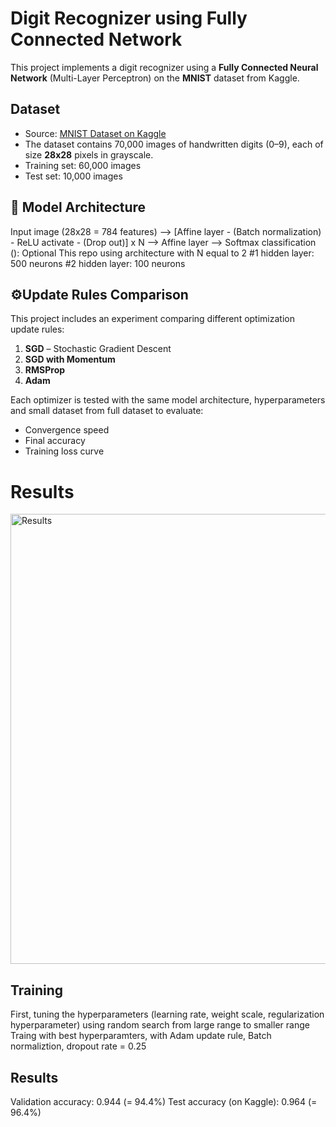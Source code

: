 # Digit Recognizer using Fully Connected Network

This project implements a digit recognizer using a **Fully Connected Neural Network** (Multi-Layer Perceptron) on the **MNIST** dataset from Kaggle.

## Dataset
- Source: [MNIST Dataset on Kaggle](https://www.kaggle.com/c/digit-recognizer)
- The dataset contains 70,000 images of handwritten digits (0–9), each of size **28x28** pixels in grayscale.
- Training set: 60,000 images  
- Test set: 10,000 images

## 🧠 Model Architecture
Input image (28x28 = 784 features) --> [Affine layer - (Batch normalization) - ReLU activate - (Drop out)] x N --> Affine layer --> Softmax classification
(): Optional
This repo using architecture with N equal to 2
#1 hidden layer: 500 neurons
#2 hidden layer: 100 neurons

## ⚙Update Rules Comparison
This project includes an experiment comparing different optimization update rules:
1. **SGD** – Stochastic Gradient Descent
2. **SGD with Momentum**
3. **RMSProp**
4. **Adam**

Each optimizer is tested with the same model architecture, hyperparameters and small dataset from full dataset to evaluate:
- Convergence speed
- Final accuracy
- Training loss curve

# Results
<img width="699" height="720" alt="Results" src="https://github.com/user-attachments/assets/9d8386a8-c163-4af6-978e-fde0533494c9" />

## Training
First, tuning the hyperparameters (learning rate, weight scale, regularization hyperparameter) using random search from large range to smaller range
Traing with best hyperparamters, with Adam update rule, Batch normaliztion, dropout rate = 0.25

## Results
Validation accuracy: 0.944 (= 94.4%)
Test accuracy (on Kaggle): 0.964 (= 96.4%)
